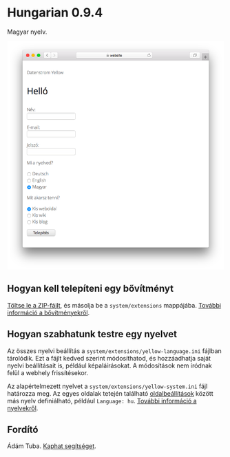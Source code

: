 # Hungarian 0.9.4

Magyar nyelv.

<p align="center"><img src="SCREENSHOT.png" alt="Képernyőkép"></p>

## Hogyan kell telepíteni egy bővítményt

[Töltse le a ZIP-fájlt](https://github.com/annaesvensson/yellow-language/raw/main/downloads/hungarian.zip), és másolja be a `system/extensions` mappájába. [További információ a bővítményekről](https://github.com/annaesvensson/yellow-update).

## Hogyan szabhatunk testre egy nyelvet

Az összes nyelvi beállítás a `system/extensions/yellow-language.ini` fájlban tárolódik. Ezt a fájlt kedved szerint módosíthatod, és hozzáadhatja saját nyelvi beállításait is, például képaláírásokat. A módosítások nem íródnak felül a webhely frissítésekor.

Az alapértelmezett nyelvet a `system/extensions/yellow-system.ini` fájl határozza meg. Az egyes oldalak tetején található [oldalbeállítások](https://github.com/annaesvensson/yellow-core#settings-page) között más nyelv definiálható, például `Language: hu`. [További információ a nyelvekről](https://datenstrom.se/yellow/help/how-to-customise-languages).

## Fordító

Ádám Tuba. [Kaphat segítséget](https://datenstrom.se/yellow/help/).
